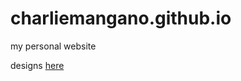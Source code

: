 # charliemangano.github.io

my personal website

designs [here](https://www.figma.com/design/kXOs1MC58FnUwHn2vX0YdP/charliemangano.github.io?node-id=0-1&p=f&t=NeIW8hYok3TYmaKj-0)
